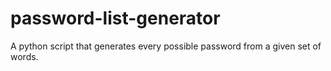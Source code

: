 # password-list-generator
A python script that generates every possible password from a given set of words.
